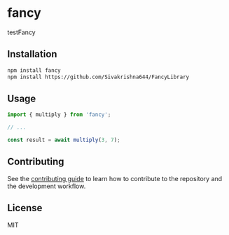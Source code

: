 # fancy

testFancy

## Installation

```sh
npm install fancy
npm install https://github.com/Sivakrishna644/FancyLibrary
```

## Usage

```js
import { multiply } from 'fancy';

// ...

const result = await multiply(3, 7);
```

## Contributing

See the [contributing guide](CONTRIBUTING.md) to learn how to contribute to the repository and the development workflow.

## License

MIT
